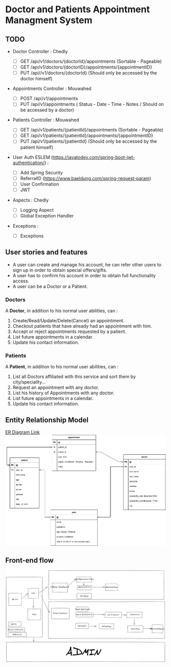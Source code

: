 # Doctor and Patients Appointment Managment System

## TODO

- Doctor Controller : Chedly

  - [ ] GET /api/v1/doctors/{doctorId}/appointments (Sortable - Pageable)
  - [ ] GET /api/v1/doctors/{doctorID}/appointments/{appointmentID}
  - [ ] PUT /api//v1/doctors/{doctorId} (Should only be accessed by the doctor himself)
  
- Appointments Controller : Mouwahed
  
  - [ ] POST /api/v1/appointments
  - [ ] PUT /api/v1/appointments ( Status - Date - Time - Notes / Should on be accessed by a doctor)
  
- Patients Controller : Mouwahed

  - [ ] GET /api/v1/patients/{patientId}/appointments (Sortable - Pageable)
  - [ ] GET /api/v1/patients/{patientId}/appointments/{appointmentID}
  - [ ] PUT /api/v1/patients/{patientId} (Should only be accessed by the patient himself)

- User Auth ESLEM (https://javatodev.com/spring-boot-jwt-authentication/) :

  - [ ] Add Spring Security
  - [ ] ReferralID (https://www.baeldung.com/spring-request-param)
  - [ ] User Confirmation
  - [ ] JWT

- Aspects : Chedly
  - [ ] Logging Aspect
  - [ ] Global Exception Handler
  
- Exceptions :
  - [ ] Exceptions

## User stories and features

- A user can create and manage his account, he can refer other users to sign up in order to obtain special offers/gifts.
- A user has to confirm his account in order to obtain full functionality access.
- A user can be a Doctor or a Patient.

### Doctors

A **Doctor**, in addition to his normal user abilities, can :

1. Create/Read/Update/Delete(Cancel) an appointment.
2. Checkout patients that have already had an appointment with him.
3. Accept or reject appointments requested by a patient.
4. List future appointments in a calendar.
5. Update his contact information.

### Patients

A **Patient**, in addition to his normal user abilities, can :

1. List all Doctors affiliated with this service and sort them by city/speciality...
2. Request an appointment with any doctor.
3. List his history of Appointments with any doctor.
4. List future appointments in a calendar.
5. Update his contact information.

## Entity Relationship Model

[ER Diagram Link](https://drive.google.com/file/d/1DUD2y6Z2Ej43MxXln2_BN-1rasQEu8Ne/view?ts=602ae58a)
![ERD](docs/ER.png)

## Front-end flow

![frontend](docs/frontend.png)
